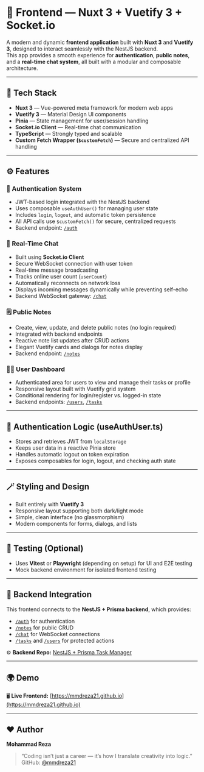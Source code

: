 # 🎨 Frontend — Nuxt 3 + Vuetify 3 + Socket.io

A modern and dynamic **frontend application** built with **Nuxt 3** and **Vuetify 3**, designed to interact seamlessly with the NestJS backend.  
This app provides a smooth experience for **authentication**, **public notes**, and a **real-time chat system**, all built with a modular and composable architecture.

---

## 🚀 Tech Stack

- **Nuxt 3** — Vue-powered meta framework for modern web apps  
- **Vuetify 3** — Material Design UI components  
- **Pinia** — State management for user/session handling  
- **Socket.io Client** — Real-time chat communication  
- **TypeScript** — Strongly typed and scalable  
- **Custom Fetch Wrapper (`$customFetch`)** — Secure and centralized API handling  

---

## ⚙️ Features

### 🔐 Authentication System

- JWT-based login integrated with the NestJS backend  
- Uses composable `useAuthUser()` for managing user state  
- Includes `login`, `logout`, and automatic token persistence  
- All API calls use `$customFetch()` for secure, centralized requests  
- Backend endpoint: [`/auth`](https://github.com/mmdreza21/Nestjs_prisma_task_manager/tree/main/src/auth)

### 💬 Real-Time Chat

- Built using **Socket.io Client**  
- Secure WebSocket connection with user token  
- Real-time message broadcasting  
- Tracks online user count (`userCount`)  
- Automatically reconnects on network loss  
- Displays incoming messages dynamically while preventing self-echo  
- Backend WebSocket gateway: [`/chat`](https://github.com/mmdreza21/Nestjs_prisma_task_manager/tree/main/src/chat)

### 🗒️ Public Notes

- Create, view, update, and delete public notes (no login required)  
- Integrated with backend endpoints  
- Reactive note list updates after CRUD actions  
- Elegant Vuetify cards and dialogs for notes display  
- Backend endpoint: [`/notes`](https://github.com/mmdreza21/Nestjs_prisma_task_manager/tree/main/src/notes)

### 🧑‍💻 User Dashboard

- Authenticated area for users to view and manage their tasks or profile  
- Responsive layout built with Vuetify grid system  
- Conditional rendering for login/register vs. logged-in state  
- Backend endpoints: [`/users`](https://github.com/mmdreza21/Nestjs_prisma_task_manager/tree/main/src/users), [`/tasks`](https://github.com/mmdreza21/Nestjs_prisma_task_manager/tree/main/src/tasks)

---

## 🧠 Authentication Logic (useAuthUser.ts)

- Stores and retrieves JWT from `localStorage`  
- Keeps user data in a reactive Pinia store  
- Handles automatic logout on token expiration  
- Exposes composables for login, logout, and checking auth state  

---

## 🪄 Styling and Design

- Built entirely with **Vuetify 3**  
- Responsive layout supporting both dark/light mode  
- Simple, clean interface (no glassmorphism)  
- Modern components for forms, dialogs, and lists  

---

## 🧪 Testing (Optional)

- Uses **Vitest** or **Playwright** (depending on setup) for UI and E2E testing  
- Mock backend environment for isolated frontend testing  

---

## 🧩 Backend Integration

This frontend connects to the **NestJS + Prisma backend**, which provides:

- [`/auth`](https://github.com/mmdreza21/Nestjs_prisma_task_manager/tree/main/src/auth) for authentication  
- [`/notes`](https://github.com/mmdreza21/Nestjs_prisma_task_manager/tree/main/src/notes) for public CRUD  
- [`/chat`](https://github.com/mmdreza21/Nestjs_prisma_task_manager/tree/main/src/chat) for WebSocket connections  
- [`/tasks`](https://github.com/mmdreza21/Nestjs_prisma_task_manager/tree/main/src/tasks) and [`/users`](https://github.com/mmdreza21/Nestjs_prisma_task_manager/tree/main/src/users) for protected actions  

⚙️ **Backend Repo:** [NestJS + Prisma Task Manager](https://github.com/mmdreza21/Nestjs_prisma_task_manager)

---

## 🌍 Demo

🖥️ **Live Frontend:** [https://mmdreza21.github.io](https://mmdreza21.github.io)  

---

## ❤️ Author

**Mohammad Reza**

> “Coding isn’t just a career — it’s how I translate creativity into logic.”  
> GitHub: [@mmdreza21](https://github.com/mmdreza21)
